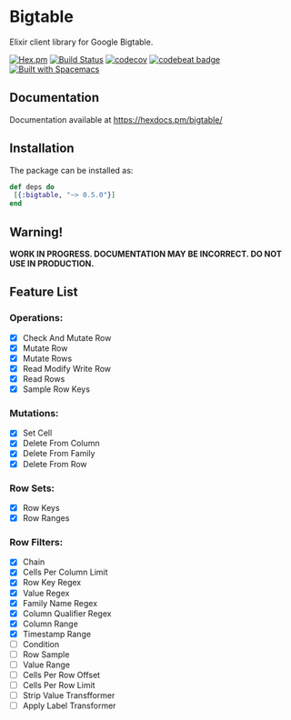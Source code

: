 # Bigtable

Elixir client library for Google Bigtable.

[![Hex.pm](https://img.shields.io/hexpm/v/bigtable.svg)](https://hex.pm/packages/bigtable)
[![Build Status](https://travis-ci.org/bzzt/bigtable.svg?branch=master)](https://travis-ci.org/bzzt/bigtable)
[![codecov](https://codecov.io/gh/bzzt/bigtable/branch/master/graph/badge.svg)](https://codecov.io/gh/bzzt/bigtable)
[![codebeat badge](https://codebeat.co/badges/6203650d-db88-4c48-9173-948cc3404145)](https://codebeat.co/projects/github-com-bzzt-bigtable-master)
[![Built with Spacemacs](https://cdn.rawgit.com/syl20bnr/spacemacs/442d025779da2f62fc86c2082703697714db6514/assets/spacemacs-badge.svg)](http://spacemacs.org)

## Documentation

Documentation available at https://hexdocs.pm/bigtable/

## Installation

The package can be installed as:

```elixir
def deps do
 [{:bigtable, "~> 0.5.0"}]
end
```

## Warning!

**WORK IN PROGRESS. DOCUMENTATION MAY BE INCORRECT. DO NOT USE IN PRODUCTION.**

## Feature List

### Operations:

- [x] Check And Mutate Row
- [x] Mutate Row
- [x] Mutate Rows
- [x] Read Modify Write Row
- [x] Read Rows
- [x] Sample Row Keys

### Mutations:

- [x] Set Cell
- [x] Delete From Column
- [x] Delete From Family
- [x] Delete From Row

### Row Sets:

- [x] Row Keys
- [x] Row Ranges

### Row Filters:

- [x] Chain
- [x] Cells Per Column Limit
- [x] Row Key Regex
- [x] Value Regex
- [x] Family Name Regex
- [x] Column Qualifier Regex
- [x] Column Range
- [x] Timestamp Range
- [ ] Condition
- [ ] Row Sample
- [ ] Value Range
- [ ] Cells Per Row Offset
- [ ] Cells Per Row Limit
- [ ] Strip Value Transfformer
- [ ] Apply Label Transformer
